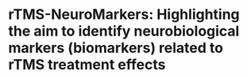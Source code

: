 # rTMS-NeuroMarkers: Highlighting the aim to identify neurobiological markers (biomarkers) related to rTMS treatment effects

